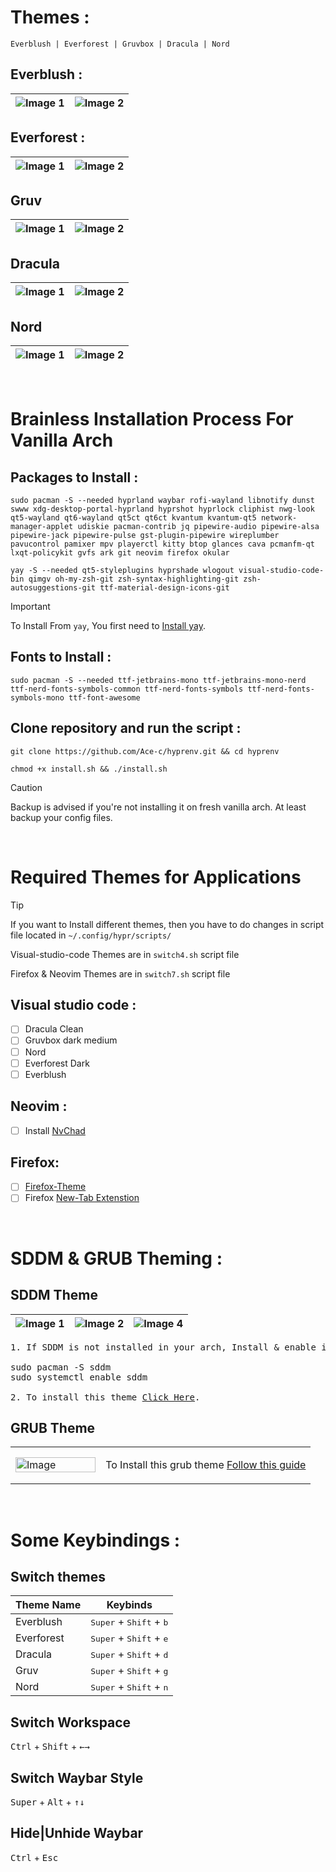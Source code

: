 
# Themes :

    Everblush | Everforest | Gruvbox | Dracula | Nord 


## Everblush :
| ![Image 1](https://github.com/user-attachments/assets/a7dc23e9-0822-4f89-90e7-7ff89b3ccf39) | ![Image 2](https://github.com/user-attachments/assets/9fa67aba-c5be-46b7-94da-d241ddd261aa) |
|---|---|


## Everforest :
| ![Image 1](https://github.com/user-attachments/assets/39cb7078-40be-43b1-b2df-ded0f0274e71) | ![Image 2](https://github.com/user-attachments/assets/e0a8e05b-2bcf-479e-a0e8-5df6e60dd9e8) |
|---|---|


## Gruv
| ![Image 1](https://github.com/user-attachments/assets/e2c2c4e0-e7e4-4185-a5e7-b5762a1d56fe) | ![Image 2](https://github.com/user-attachments/assets/30fa3c33-3587-4cf1-b870-914550cc2877) |
|---|---|


## Dracula
| ![Image 1](https://github.com/user-attachments/assets/7fb2f079-492f-4c61-a927-3bf2498ca119) | ![Image 2](https://github.com/user-attachments/assets/c418ee5a-b366-4b3f-b563-149421429fb6) |
|---|---|


## Nord
| ![Image 1](https://github.com/user-attachments/assets/6580fc9c-0d58-41b6-8d78-8c25e24cd674) | ![Image 2](https://github.com/user-attachments/assets/064ac630-5edd-462b-86a1-e942ec4b57b9) |
|---|---|



&nbsp;



# Brainless Installation Process For Vanilla Arch

## Packages to Install :
```
sudo pacman -S --needed hyprland waybar rofi-wayland libnotify dunst swww xdg-desktop-portal-hyprland hyprshot hyprlock cliphist nwg-look qt5-wayland qt6-wayland qt5ct qt6ct kvantum kvantum-qt5 network-manager-applet udiskie pacman-contrib jq pipewire-audio pipewire-alsa pipewire-jack pipewire-pulse gst-plugin-pipewire wireplumber pavucontrol pamixer mpv playerctl kitty btop glances cava pcmanfm-qt lxqt-policykit gvfs ark git neovim firefox okular
```
```
yay -S --needed qt5-styleplugins hyprshade wlogout visual-studio-code-bin qimgv oh-my-zsh-git zsh-syntax-highlighting-git zsh-autosuggestions-git ttf-material-design-icons-git
```
> [!important]
> To Install From `yay`, You first need to [Install yay](https://github.com/Jguer/yay?tab=readme-ov-file#source).

## Fonts to Install :

    sudo pacman -S --needed ttf-jetbrains-mono ttf-jetbrains-mono-nerd ttf-nerd-fonts-symbols-common ttf-nerd-fonts-symbols ttf-nerd-fonts-symbols-mono ttf-font-awesome


## Clone repository and run the script :

```
git clone https://github.com/Ace-c/hyprenv.git && cd hyprenv
```
```
chmod +x install.sh && ./install.sh
```
> [!CAUTION]
> Backup is advised if you're not installing it on fresh vanilla arch. At least backup your config files.


&nbsp;

# Required Themes for Applications 

> [!TIP]
> If you want to Install different themes, then you have to do changes in script file located in `~/.config/hypr/scripts/`
> 
> Visual-studio-code Themes are in `switch4.sh` script file
> 
> Firefox & Neovim Themes are in `switch7.sh` script file
 
## Visual studio code :
- [ ] Dracula Clean
- [ ] Gruvbox dark medium
- [ ] Nord
- [ ] Everforest Dark
- [ ] Everblush

## Neovim :
- [ ] Install [NvChad](https://nvchad.com/docs/quickstart/install)

## Firefox:
- [ ] [Firefox-Theme](https://github.com/EliverLara/firefox-nordic-theme#installation-script)
- [ ] Firefox [New-Tab Extenstion](https://addons.mozilla.org/en-US/firefox/addon/nighttab/)

&nbsp;

# SDDM & GRUB Theming :
## SDDM Theme 

| ![Image 1](https://github.com/user-attachments/assets/63055107-c1e1-481b-9f55-58bb22a1db38) | ![Image 2](https://github.com/user-attachments/assets/cf0c8fe1-8698-40f9-a808-161ae67ad245) | ![Image 4](https://github.com/user-attachments/assets/f76e9d58-b2b8-4f10-9892-9ef8fe3f0a02) |
|---|---|---|

<pre>
1. If SDDM is not installed in your arch, Install & enable it.
   
sudo pacman -S sddm
sudo systemctl enable sddm
  
2. To install this theme <a href="https://github.com/Ace-c/sddm-hyprenv-theme.git">Click Here</a>.
</pre>

## GRUB Theme 

<table width="100%">
  <tr>
    <td width="30%">
      <img src="https://github.com/user-attachments/assets/115946bd-191d-413e-b234-45ca950d1226" alt="Image" width="100%"/>
    </td>
    <td width="70%">
      <p>To Install this grub theme <a href="https://github.com/Ace-c/grub-vimix-theme.git">Follow this guide</a> </p>
    </td>
  </tr>
</table>


&nbsp;
# Some Keybindings :

## Switch themes 
     
|  Theme Name    |Keybinds                                              |
|----------------|------------------------------------------------------|
|Everblush       | <kbd>Super</kbd> + <kbd>Shift</kbd> + <kbd>b</kbd>   |     
|Everforest      | <kbd>Super</kbd> + <kbd>Shift</kbd> + <kbd>e</kbd>   |                     
|Dracula         | <kbd>Super</kbd> + <kbd>Shift</kbd> + <kbd>d</kbd>   |
|Gruv            | <kbd>Super</kbd> + <kbd>Shift</kbd> + <kbd>g</kbd>   |
|Nord            | <kbd>Super</kbd> + <kbd>Shift</kbd> + <kbd>n</kbd>   |


## Switch Workspace 
<kbd>Ctrl</kbd> + <kbd>Shift</kbd> + <kbd>←</kbd><kbd>→</kbd>

## Switch Waybar Style 

<kbd>Super</kbd> + <kbd>Alt</kbd> + <kbd>↑</kbd><kbd>↓</kbd>

## Hide|Unhide Waybar 

<kbd>Ctrl</kbd> + <kbd>Esc</kbd>

&nbsp;
